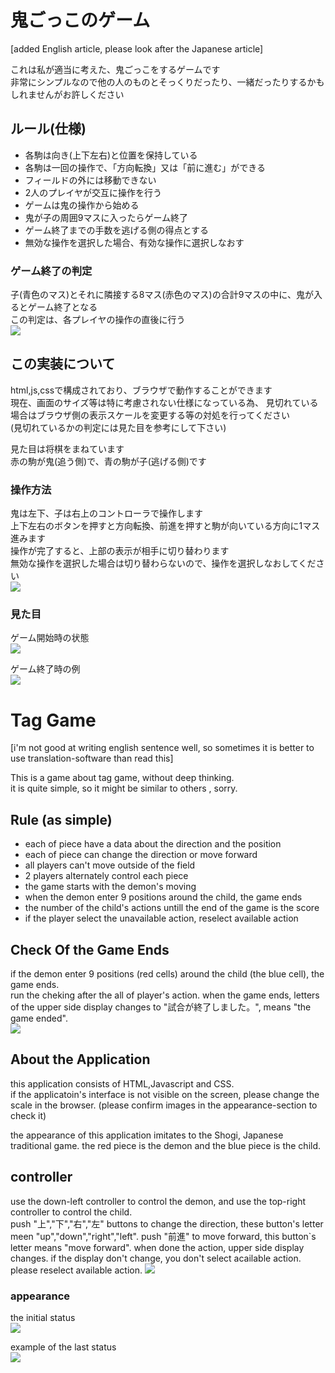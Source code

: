 # 鬼ごっこのゲーム

[added English article, please look after the Japanese article]

これは私が適当に考えた、鬼ごっこをするゲームです  
非常にシンプルなので他の人のものとそっくりだったり、一緒だったりするかもしれませんがお許しください  

## ルール(仕様)
- 各駒は向き(上下左右)と位置を保持している
- 各駒は一回の操作で、「方向転換」又は「前に進む」ができる
- フィールドの外には移動できない
- 2人のプレイヤが交互に操作を行う
- ゲームは鬼の操作から始める
- 鬼が子の周囲9マスに入ったらゲーム終了
- ゲーム終了までの手数を逃げる側の得点とする
- 無効な操作を選択した場合、有効な操作に選択しなおす

### ゲーム終了の判定
子(青色のマス)とそれに隣接する8マス(赤色のマス)の合計9マスの中に、鬼が入るとゲーム終了となる  
この判定は、各プレイヤの操作の直後に行う  
![](screenshoot/catch.png)

## この実装について
html,js,cssで構成されており、ブラウザで動作することができます  
現在、画面のサイズ等は特に考慮されない仕様になっている為、
見切れている場合はブラウザ側の表示スケールを変更する等の対処を行ってください  
(見切れているかの判定には見た目を参考にして下さい)  

見た目は将棋をまねています  
赤の駒が鬼(追う側)で、青の駒が子(逃げる側)です  

### 操作方法
鬼は左下、子は右上のコントローラで操作します  
上下左右のボタンを押すと方向転換、前進を押すと駒が向いている方向に1マス進みます  
操作が完了すると、上部の表示が相手に切り替わります  
無効な操作を選択した場合は切り替わらないので、操作を選択しなおしてください  
![](screenshoot/controller.png)

### 見た目

ゲーム開始時の状態  
![](screenshoot/initial.png)

ゲーム終了時の例  
![](screenshoot/gameset.png)

# Tag Game

[i'm not good at writing english sentence well, so sometimes it is better to use translation-software than read this]

This is a game about tag game, without deep thinking.  
it is quite simple, so it might be similar to others , sorry.  

## Rule (as simple)
- each of piece have a data about the direction and the position
- each of piece can change the direction or move forward
- all players can't move outside of the field
- 2 players alternately control each piece
- the game starts with the demon's moving
- when the demon enter 9 positions around the child, the game ends
- the number of the child's actions untill the end of the game is the score
- if the player select the unavailable action, reselect available action

## Check Of the Game Ends
if the demon enter 9 positions (red cells) around the child (the blue cell), the game ends.  
run the cheking after the all of player's action.
when the game ends, letters of the upper side display changes to "試合が終了しました。", means "the game ended".  
![](screenshoot/catch.png)

## About the Application
this application consists of HTML,Javascript and CSS.  
if the applicatoin's interface is not visible on the screen, please change the scale in the browser.
(please confirm images in the appearance-section to check it)

the appearance of this application imitates to the Shogi, Japanese traditional game.
the red piece is the demon and the blue piece is the child.

## controller
use the down-left controller to control the demon, and use the top-right controller to control the child.  
push "上","下","右","左" buttons to change the direction, these button's letter meen "up","down","right","left".
push "前進" to move forward, this button`s letter means "move forward".
when done the action, upper side display changes.
if the display don't change, you don't select acailable action. please reselect available action.
![](screenshoot/controller.png)

### appearance

the initial status  
![](screenshoot/initial.png)

example of the last status  
![](screenshoot/gameset.png)